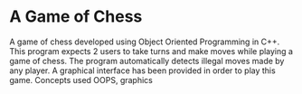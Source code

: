 # A Game of Chess
A game of chess developed using Object Oriented Programming in C++. This program expects 2 users to take turns and make moves while playing a game of chess. The program automatically detects illegal moves made by any player. A graphical interface has been provided in order to play this game.
Concepts used OOPS, graphics
